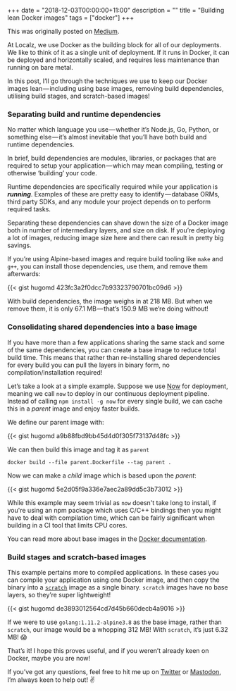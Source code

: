 +++
date = "2018-12-03T00:00:00+11:00"
description = ""
title = "Building lean Docker images"
tags = ["docker"]
+++

This was originally posted on [Medium](https://medium.com/localz-engineering/building-lean-docker-images-47b5a896688e).

At Localz, we use Docker as the building block for all of our deployments. We like to think of it as a single unit of deployment. If it runs in Docker, it can be deployed and horizontally scaled, and requires less maintenance than running on bare metal.

In this post, I’ll go through the techniques we use to keep our Docker images lean — including using base images, removing build dependencies, utilising build stages, and scratch-based images!

### Separating build and runtime dependencies

No matter which language you use — whether it’s Node.js, Go, Python, or something else — it’s almost inevitable that you’ll have both build and runtime dependencies.

In brief, build dependencies are modules, libraries, or packages that are required to setup your application — which may mean compiling, testing or otherwise ‘building’ your code.

Runtime dependencies are specifically required while your application is **_running_**. Examples of these are pretty easy to identify — database ORMs, third party SDKs, and any module your project depends on to perform required tasks.

Separating these dependencies can shave down the size of a Docker image both in number of intermediary layers, and size on disk. If you’re deploying a lot of images, reducing image size here and there can result in pretty big savings.

If you’re using Alpine-based images and require build tooling like `make` and `g++`, you can install those dependencies, use them, and remove them afterwards:

{{< gist hugomd 423fc3a2f0dcc7b93323790701bc09d6 >}}

With build dependencies, the image weighs in at 218 MB. But when we remove them, it is only 67.1 MB — that’s 150.9 MB we’re doing without!

### Consolidating shared dependencies into a base image

If you have more than a few applications sharing the same stack and some of the same dependencies, you can create a base image to reduce total build time. This means that rather than re-installing shared dependencies for every build you can pull the layers in binary form, no compilation/installation required!

Let’s take a look at a simple example. Suppose we use [Now](https://zeit.co/now) for deployment, meaning we call `now` to deploy in our continuous deployment pipeline. Instead of calling `npm install -g now` for every single build, we can cache this in a _parent_ image and enjoy faster builds.

We define our parent image with:

{{< gist hugomd a9b88fbd9bb45d4d0f305f73137d48fc >}}

We can then build this image and tag it as `parent`

```
docker build --file parent.Dockerfile --tag parent .
```

Now we can make a _child_ image which is based upon the _parent_:

{{< gist hugomd 5e2d05f9a336e7aec2a89dd5c3b73012 >}}

While this example may seem trivial as `now` doesn't take long to install, if you're using an npm package which uses C/C++ bindings then you might have to deal with compilation time, which can be fairly significant when building in a CI tool that limits CPU cores.

You can read more about base images in the [Docker documentation](https://docs.docker.com/develop/develop-images/baseimages/).

### Build stages and scratch-based images

This example pertains more to compiled applications. In these cases you can compile your application using one Docker image, and then copy the binary into a [`scratch`](https://docs.docker.com/samples/library/scratch/) image as a single binary. `scratch` images have no base layers, so they’re super lightweight!

{{< gist hugomd de3893012564cd7d45b660decb4a9016 >}}

If we were to use `golang:1.11.2-alpine3.8` as the base image, rather than `scratch`, our image would be a whopping 312 MB! With `scratch`, it’s just 6.32 MB! 😱

That’s it! I hope this proves useful, and if you weren’t already keen on Docker, maybe you are now!

If you’ve got any questions, feel free to hit me up on [Twitter](https://twitter.com/hugojmd) or [Mastodon](https://melb.social/@hugo), I’m always keen to help out! ✌️